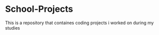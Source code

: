 # School-Projects
This is a repository that containes coding projects i worked on during my studies
